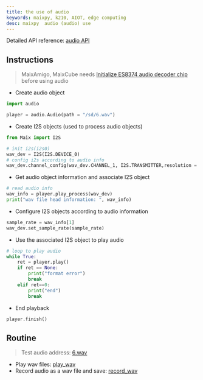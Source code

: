 ```yaml
---
title: the use of audio
keywords: maixpy, k210, AIOT, edge computing
desc: maixpy  audio (audio) use
---
```



Detailed API reference: [audio API](./../../api_reference/media/audio.md)

## Instructions

> MaixAmigo, MaixCube needs [Initialize ES8374 audio decoder chip](https://github.com/sipeed/MaixPy-v1_scripts/blob/master/modules/others/es8374/es8374.py) before using audio 

* Create audio object

```python
import audio

player = audio.Audio(path = "/sd/6.wav")
```

* Create I2S objects (used to process audio objects)

```python
from Maix import I2S

# init i2s(i2s0)
wav_dev = I2S(I2S.DEVICE_0)
# config i2s according to audio info
wav_dev.channel_config(wav_dev.CHANNEL_1, I2S.TRANSMITTER,resolution = I2S.RESOLUTION_16_BIT ,cycles = I2S.SCLK_CYCLES_32, align_mode = I2S.RIGHT_JUSTIFYING_MODE)
```

* Get audio object information and associate I2S object

```python
# read audio info
wav_info = player.play_process(wav_dev)
print("wav file head information: ", wav_info)
```

* Configure I2S objects according to audio information

```python
sample_rate = wav_info[1]
wav_dev.set_sample_rate(sample_rate)
```

* Use the associated I2S object to play audio

```python
# loop to play audio
while True:
    ret = player.play()
    if ret == None:
        print("format error")
        break
    elif ret==0:
        print("end")
        break
```

* End playback

```python
player.finish()
```

## Routine

> Test audio address: [6.wav](https://github.com/sipeed/MaixPy-v1_scripts/blob/master/multimedia/audio/6.wav)

* Play wav files: [play_wav](https://github.com/sipeed/MaixPy-v1_scripts/blob/master/multimedia/audio/play_wav.py)
* Record audio as a wav file and save: [record_wav](https://github.com/sipeed/MaixPy-v1_scripts/blob/master/multimedia/audio/record_wav.py)
